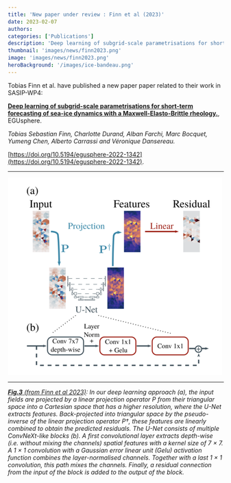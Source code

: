 ```yaml
---
title: 'New paper under review : Finn et al (2023)'
date: 2023-02-07
authors:
categories: ['Publications']
description: 'Deep learning of subgrid-scale parametrisations for short-term forecasting of sea-ice dynamics with a Maxwell-Elasto-Brittle rheology.'
thumbnail: 'images/news/finn2023.png'
image: 'images/news/finn2023.png'
heroBackground: '/images/ice-bandeau.png'
---
```



Tobias Finn et al. have published a new paper paper related to their work in SASIP-WP4:

[**Deep learning of subgrid-scale parametrisations for short-term forecasting of sea-ice dynamics with a Maxwell-Elasto-Brittle rheology.**](https://doi.org/10.5194/egusphere-2022-1342), EGUsphere. 

_Tobias Sebastian Finn, Charlotte Durand, Alban Farchi, Marc Bocquet, Yumeng Chen, Alberto Carrassi and Véronique Dansereau._

[https://doi.org/10.5194/egusphere-2022-1342](https://doi.org/10.5194/egusphere-2022-1342).  

---
![[Finn2023](https://doi.org/10.5194/egusphere-2022-1342)](/images/news/finn2023p6.png)

---
_[**Fig.3** (from Finn et al 2023)](https://doi.org/10.5194/egusphere-2022-1342): In our deep learning approach (a), the input fields are projected by a linear projection operator P from their triangular space into
a Cartesian space that has a higher resolution, where the U-Net extracts features. Back-projected into triangular space by the pseudo-inverse
of the linear projection operator P†, these features are linearly combined to obtain the predicted residuals. The U-Net consists of multiple
ConvNeXt-like blocks (b). A first convolutional layer extracts depth-wise (i.e. without mixing the channels) spatial features with a kernel size
of 7 × 7. A 1 × 1 convolution with a Gaussian error linear unit (Gelu) activation function combines the layer-normalised channels. Together
with a last 1 × 1 convolution, this path mixes the channels. Finally, a residual connection from the input of the block is added to the output
of the block._
